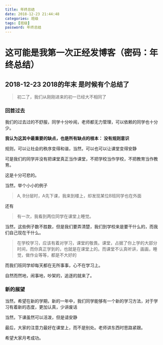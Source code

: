 ```yaml
---
title: 年终总结
date: 2018-12-23 21:44:48
categories: 班级
tags: [班级]
password: 年终总结
---
```

# 这可能是我第一次正经发博客（密码：年终总结）
## 2018-12-23 2018的年末 是时候有个总结了
> 初二了，我们从刚刚进来的初一已经大不相同了
### 回首过去

我们的过去过的不舒服，同学十分吵闹，老师都无力管理，可以依赖的同学也十分少。

**我认为这其中最重要的缺点，也是所有缺点的根本： 没有规则意识**

规则，可以让社会的秩序变得和谐，当然，可以也可以让课堂变得安静

可是我们的同学并没有把课堂真正当作课堂，不把学校当作学校，不把教育当作教育。

这是十分可悲的。

当然，举个小小的例子
> A, B分层时，A先下课，我来到楼上，却发现某位B班同学也在外面

还有

> 有一次，我看到两位同学在课堂上睡觉。

当然，这些例子数不胜数，但是我们要弄清楚，我们到学校来是要干什么的，而我们自己现在干什么。

>在学校学习，应该有着对学习，课堂的敬畏。课堂，占据了你上学的大部分时间，而你真正学到的，也就是在课堂上的。而课堂不认真听讲，画画，睡觉，做作业等等，都是不大好的

而我们班同学却每天都在无所事事，心不在学习上。

自然而然地，闹事地，吵架的，追逐的就来了。

### 新的展望
当然，希望在新的学期，新的一年中，我们同学能够有一个新的学习方法，对于学习有着新的态度，更加认真，少讲废话

当然，下课虽然可以活泼，但是请安静

最后，大家的注意力最好在课堂上，而不是别处。老师讲东西时思路紧跟。

希望大家月考成功。